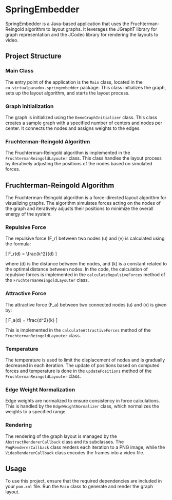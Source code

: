 # SpringEmbedder

SpringEmbedder is a Java-based application that uses the Fruchterman-Reingold algorithm to layout graphs. It leverages the JGraphT library for graph representation and the JCodec library for rendering the layouts to video.

## Project Structure

### Main Class

The entry point of the application is the `Main` class, located in the `eu.virtualparadox.springembedder` package. This class initializes the graph, sets up the layout algorithm, and starts the layout process.

### Graph Initialization

The graph is initialized using the `DemoGraphInitializer` class. This class creates a sample graph with a specified number of centers and nodes per center. It connects the nodes and assigns weights to the edges.

### Fruchterman-Reingold Algorithm

The Fruchterman-Reingold algorithm is implemented in the `FruchtermanReingoldLayouter` class. This class handles the layout process by iteratively adjusting the positions of the nodes based on simulated forces.

## Fruchterman-Reingold Algorithm

The Fruchterman-Reingold algorithm is a force-directed layout algorithm for visualizing graphs. The algorithm simulates forces acting on the nodes of the graph and iteratively adjusts their positions to minimize the overall energy of the system.

### Repulsive Force

The repulsive force \(F_r\) between two nodes \(u\) and \(v\) is calculated using the formula:

\[ F_r(d) = \frac{k^2}{d} \]

where \(d\) is the distance between the nodes, and \(k\) is a constant related to the optimal distance between nodes. In the code, the calculation of repulsive forces is implemented in the `calculateRepulsiveForces` method of the `FruchtermanReingoldLayouter` class.

### Attractive Force

The attractive force \(F_a\) between two connected nodes \(u\) and \(v\) is given by:

\[ F_a(d) = \frac{d^2}{k} \]

This is implemented in the `calculateAttractiveForces` method of the `FruchtermanReingoldLayouter` class.

### Temperature

The temperature is used to limit the displacement of nodes and is gradually decreased in each iteration. The update of positions based on computed forces and temperature is done in the `updatePositions` method of the `FruchtermanReingoldLayouter` class.

### Edge Weight Normalization

Edge weights are normalized to ensure consistency in force calculations. This is handled by the `EdgeWeightNormalizer` class, which normalizes the weights to a specified range.

### Rendering

The rendering of the graph layout is managed by the `AbstractRendererCallback` class and its subclasses. The `PngRendererCallback` class renders each iteration to a PNG image, while the `VideoRendererCallback` class encodes the frames into a video file.

## Usage

To use this project, ensure that the required dependencies are included in your `pom.xml` file. Run the `Main` class to generate and render the graph layout.

